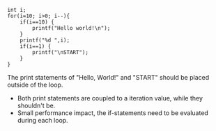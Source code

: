 ```
int i;
for(i=10; i>0; i--){
    if(i==10) {
        printf("Hello world!\n");
    }
    printf("%d ",i);
    if(i==1) {
        printf("\nSTART");
    }
}
```
The print statements of "Hello, World!" and "START" should be placed outside of the loop.
- Both print statements are coupled to a iteration value, while they shouldn't be.
- Small performance impact, the if-statements need to be evaluated during each loop.